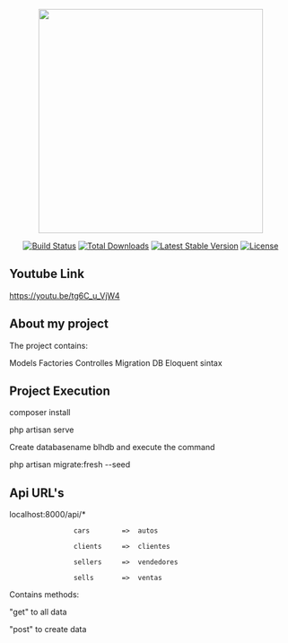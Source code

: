 <p align="center"><a href="https://laravel.com" target="_blank"><img src="https://raw.githubusercontent.com/laravel/art/master/logo-lockup/5%20SVG/2%20CMYK/1%20Full%20Color/laravel-logolockup-cmyk-red.svg" width="400"></a></p>

<p align="center">
<a href="https://travis-ci.org/laravel/framework"><img src="https://travis-ci.org/laravel/framework.svg" alt="Build Status"></a>
<a href="https://packagist.org/packages/laravel/framework"><img src="https://img.shields.io/packagist/dt/laravel/framework" alt="Total Downloads"></a>
<a href="https://packagist.org/packages/laravel/framework"><img src="https://img.shields.io/packagist/v/laravel/framework" alt="Latest Stable Version"></a>
<a href="https://packagist.org/packages/laravel/framework"><img src="https://img.shields.io/packagist/l/laravel/framework" alt="License"></a>
</p>

## Youtube Link

https://youtu.be/tg6C_u_VjW4

## About my project

The project contains:

Models
Factories
Controlles
Migration DB
Eloquent sintax


## Project Execution

composer install

php artisan serve

Create databasename blhdb and execute the command

php artisan migrate:fresh --seed

## Api URL's

localhost:8000/api/*

                    cars        =>  autos
                    
                    clients     =>  clientes
                    
                    sellers     =>  vendedores
                    
                    sells       =>  ventas
                    
Contains methods:

"get" to all data

"post" to create data



